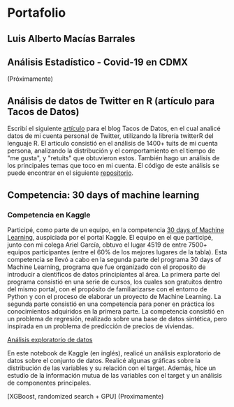 # Portafolio 
## Luis Alberto Macías Barrales

## Análisis Estadístico - Covid-19 en CDMX
(Próximamente)

## Análisis de datos de Twitter en R (artículo para Tacos de Datos)
Escribí el siguiente [artículo](https://medium.com/tacosdedatos/me-stalkee-en-twitter-usando-r-y-esto-fue-lo-que-descubr%C3%AD-845738f32922) para el blog Tacos de Datos, en el cual analicé datos de mi cuenta personal de Twitter, utilizando la librería twitterR del lenguaje R. El artículo consistió en el análisis de 1400+ tuits de mi cuenta persona, analizando la distribución y el comportamiento en el tiempo de "me gusta", y "retuits" que obtuvieron estos. También hago un análisis de los principales temas que toco en mi cuenta. El código de este análisis se puede encontrar en el siguiente [repositorio](https://github.com/albert2828/twitter_stalk).

## Competencia: 30 days of machine learning
### Competencia en Kaggle
Participé, como parte de un equipo, en la competencia [30 days of Machine Learning](https://www.kaggle.com/c/30-days-of-ml), auspiciada por el portal Kaggle. El equipo en el que participé, junto con mi colega Ariel García, obtuvo el lugar 4519 de entre 7500+ equipos participantes (entre el 60% de los mejores lugares de la tabla).
Esta competencia se llevó a cabo en la segunda parte del programa 30 days of Machine Learning, programa que fue organizado con el proposito de introducir a científicos de datos principiantes al área. La primera parte del programa consistió en una serie de cursos, los cuales son gratuitos dentro del mismo portal, con el propósito de familiarizarse con el entorno de Python y con el proceso de elaborar un proyecto de Machine Learning. La segunda parte consistió en una competencia para poner en práctica los conocimientos adquiridos en la primera parte. La competencia consistió en un problema de regresión, realizado sobre una base de datos sintética, pero inspirada en un problema de predicción de precios de viviendas. 

[Análisis exploratorio de datos](https://www.kaggle.com/alberth95/eda-mutual-information-pca)

En este notebook de Kaggle (en inglés), realicé un análisis exploratorio de datos sobre el conjunto de datos. Realicé algunas gráficas sobre la distribución de las variables y su relación con el target. Además, hice un estudio de la información mutua de las variables con el target y un análisis de componentes principales. 

[XGBoost, randomized search + GPU] 
(Proximamente)
